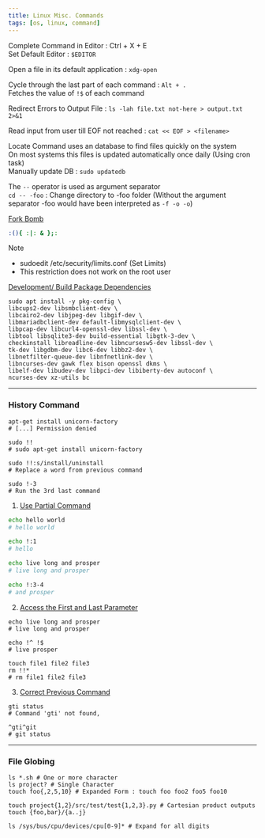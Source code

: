 ```yaml
---
title: Linux Misc. Commands
tags: [os, linux, command]
---
```


Complete Command in Editor : Ctrl + X + E  
Set Default Editor : `$EDITOR`

Open a file in its default application : `xdg-open` 

Cycle through the last part of each command : `Alt + .`  
Fetches the value of `!$` of each command

Redirect Errors to Output File : `ls -lah file.txt not-here > output.txt 2>&1`

Read input from user till EOF not reached : `cat << EOF > <filename>`

Locate Command uses an database to find files quickly on the system  
On most systems this files is updated automatically once daily (Using cron task)  
Manually update DB : `sudo updatedb`

The `--` operator is used as argument separator  
`cd -- -foo` : Change directory to -foo folder (Without the argument separator -foo would have been interpreted as `-f -o -o`)

<u>Fork Bomb</u> 

````bash
:(){ :|: & };:
````

 > [!NOTE]
 > * sudoedit /etc/security/limits.conf (Set Limits)
 > * This restriction does not work on the root user

<u>Development/ Build Package Dependencies</u>

````shell
sudo apt install -y pkg-config \
libcups2-dev libsmbclient-dev \
libcairo2-dev libjpeg-dev libgif-dev \
libmariadbclient-dev default-libmysqlclient-dev \
libpcap-dev libcurl4-openssl-dev libssl-dev \
libtool libsqlite3-dev build-essential libgtk-3-dev \
checkinstall libreadline-dev libncursesw5-dev libssl-dev \
tk-dev libgdbm-dev libc6-dev libbz2-dev \
libnetfilter-queue-dev libnfnetlink-dev \
libncurses-dev gawk flex bison openssl dkms \
libelf-dev libudev-dev libpci-dev libiberty-dev autoconf \
ncurses-dev xz-utils bc
````

---

### History Command

````shell
apt-get install unicorn-factory
# [...] Permission denied

sudo !!
# sudo apt-get install unicorn-factory

sudo !!:s/install/uninstall
# Replace a word from previous command

sudo !-3
# Run the 3rd last command
````

1. <u>Use Partial Command</u>

````bash
echo hello world
# hello world

echo !:1
# hello

echo live long and prosper
# live long and prosper

echo !:3-4
# and prosper
````

2. <u>Access the First and Last Parameter</u>

````shell
echo live long and prosper
# live long and prosper

echo !^ !$
# live prosper

touch file1 file2 file3
rm !!*
# rm file1 file2 file3
````

3. <u>Correct Previous Command</u>

````shell
gti status
# Command 'gti' not found,

^gti^git
# git status
````

---

### File Globing

````shell
ls *.sh # One or more character
ls project? # Single Character
touch foo{,2,5,10} # Expanded Form : touch foo foo2 foo5 foo10

touch project{1,2}/src/test/test{1,2,3}.py # Cartesian product outputs
touch {foo,bar}/{a..j}

ls /sys/bus/cpu/devices/cpu[0-9]* # Expand for all digits
````
